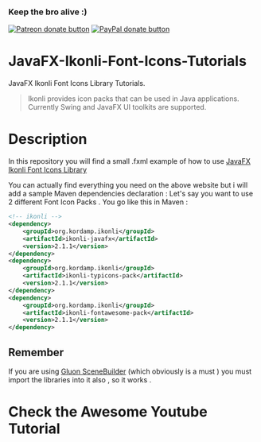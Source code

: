 ### Keep the bro alive :)

<a href="https://patreon.com/preview/8adae1b75d654b2899e04a9e1111f0eb" title="Donate to this project using Patreon"><img src="https://img.shields.io/badge/patreon-donate-yellow.svg" alt="Patreon donate button" /></a>
<a href="https://www.paypal.me/GOXR3PLUSCOMPANY" title="Donate to this project using Paypal"><img src="https://img.shields.io/badge/paypal-donate-yellow.svg" alt="PayPal donate button" /></a>


# JavaFX-Ikonli-Font-Icons-Tutorials
JavaFX Ikonli Font Icons Library Tutorials.
> Ikonli provides icon packs that can be used in Java applications. Currently Swing and JavaFX UI toolkits are supported.

# Description

In this repository you will find a small .fxml example of how to use [JavaFX Ikonli Font Icons Library](https://aalmiray.github.io/ikonli/#_mapicons)

You can actually find everything you need on the above website but i will add a sample Maven dependencies declaration :
Let's say you want to use 2 different Font Icon Packs . You go like this in Maven :

```XML
<!-- ikonli -->                                                   
<dependency>                                                      
	<groupId>org.kordamp.ikonli</groupId>                         
	<artifactId>ikonli-javafx</artifactId>                        
	<version>2.1.1</version>                                      
</dependency>                                                     
<dependency>                                                      
	<groupId>org.kordamp.ikonli</groupId>                         
	<artifactId>ikonli-typicons-pack</artifactId>                 
	<version>2.1.1</version>                                      
</dependency>                                                     
<dependency>                                                      
	<groupId>org.kordamp.ikonli</groupId>                         
	<artifactId>ikonli-fontawesome-pack</artifactId>              
	<version>2.1.1</version>                                      
</dependency>                                                                                     
```

## Remember

If you are using [Gluon SceneBuilder](http://gluonhq.com/products/scene-builder/) (which obviously is a must ) you must import the libraries into it also , so it works .

# Check the Awesome Youtube Tutorial


